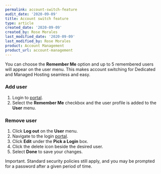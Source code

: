 ```yaml
---
permalink: account-switch-feature
audit_date: '2020-09-09'
title: Account switch feature
type: article
created_date: '2020-09-09'
created_by: Rose Morales
last_modified_date: '2020-09-09'
last_modified_by: Rose Morales
product: Account Management
product_url: account-management
---
```


You can choose the **Remember Me** option and up to 5 remembered users will appear on the user menu. This makes account switching for Dedicated and Managed Hosting seamless and easy.

### Add user

1. Login to [portal](login.rackspace.com).
2. Select the **Remember Me** checkbox and the user profile is added to the **User** menu.

### Remove user

1. Click **Log out** on the **User** menu.
2. Navigate to the login [portal](login.rackspace.com).
3. Click **Edit** under the **Pick a Login** box.
4. Click the delete icon beside the desired user.
5. Select **Done** to save your changes.

Important. Standard security policies still apply, and you may be prompted for a password after a given period of time.
